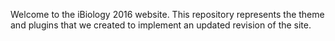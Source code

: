 Welcome to the iBiology 2016 website.  This repository represents the theme and plugins that we created to implement an updated revision of the site.
